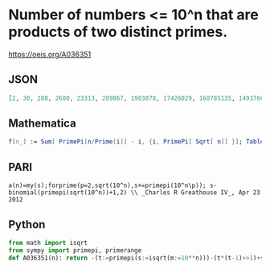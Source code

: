 # Number of numbers <\= 10^n that are products of two distinct primes\.
https://oeis.org/A036351
## JSON
```JSON
[2, 30, 288, 2600, 23313, 209867, 1903878, 17426029, 160785135, 1493766851, 13959963049, 131125938680, 1237087821006, 11715901643501, 111329815346924, 1061057287065814, 10139482896634686, 97123037634329553, 932300026078297246, 8966605849186166511, 86389956292394285653]
```
## Mathematica
```Mathematica
f[n_] := Sum[ PrimePi[n/Prime[i]] - i, {i, PrimePi[ Sqrt[ n]] }]; Table[ f[10^n], {n, 14}] (* _Robert G. Wilson v_, Feb 07 2012 and modified Dec 28 2016 *)
```
## PARI
```PARI
a(n)=my(s);forprime(p=2,sqrt(10^n),s+=primepi(10^n\p)); s-binomial(primepi(sqrt(10^n))+1,2) \\ _Charles R Greathouse IV_, Apr 23 2012
```
## Python
```Python
from math import isqrt
from sympy import primepi, primerange
def A036351(n): return -(t:=primepi(s:=isqrt(m:=10**n)))-(t*(t-1)>>1)+sum(primepi(m//k) for k in primerange(1, s+1)) # _Chai Wah Wu_, Aug 15 2024
```
